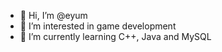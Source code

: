 - 👋 Hi, I’m @eyum
- 👀 I’m interested in game development
- 🌱 I’m currently learning C++, Java and MySQL

<!---
eyum/eyum is a ✨ special ✨ repository because its `README.md` (this file) appears on your GitHub profile.
You can click the Preview link to take a look at your changes.
--->
